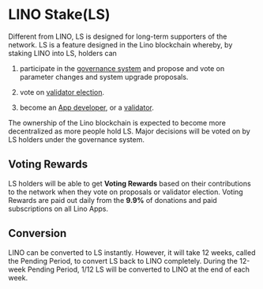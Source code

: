 # LINO Stake(LS)

Different from LINO, LS is designed for long-term supporters of the network. LS is a feature designed in the Lino blockchain whereby, by staking LINO into LS, holders can

1. participate in the [governance system](about) and propose and vote on parameter changes and system upgrade proposals.

2. vote on [validator election](about).

3. become an [App developer](about), or a [validator](about).

The ownership of the Lino blockchain is expected to become more decentralized as more people hold LS. Major decisions will be voted on by LS holders under the governance system.

## Voting Rewards

LS holders will be able to get **Voting Rewards** based on their contributions to the network when they vote on proposals or validator election. Voting Rewards are paid out daily from the **9.9%** of donations and paid subscriptions on all Lino Apps.

## Conversion

LINO can be converted to LS instantly. However, it will take 12 weeks, called the Pending Period, to convert LS back to LINO completely. During the 12-week Pending Period, 1/12 LS will be converted to LINO at the end of each week.
